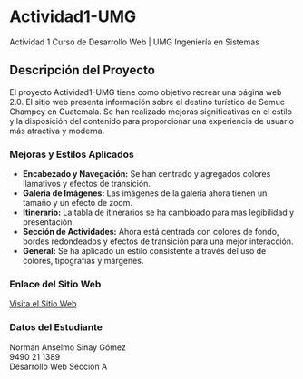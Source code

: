 # Actividad1-UMG

Actividad 1 Curso de Desarrollo Web | UMG Ingeniería en Sistemas

## Descripción del Proyecto

El proyecto Actividad1-UMG tiene como objetivo recrear una página web 2.0. 
El sitio web presenta información sobre el destino turístico de Semuc Champey en Guatemala. 
Se han realizado mejoras significativas en el estilo y la disposición del contenido para proporcionar una experiencia de usuario más atractiva y moderna.

### Mejoras y Estilos Aplicados

- **Encabezado y Navegación:** Se han centrado y agregados colores llamativos y efectos de transición.
- **Galería de Imágenes:** Las imágenes de la galería ahora tienen un tamaño y un efecto de zoom.
- **Itinerario:** La tabla de itinerarios se ha cambioado para mas legibilidad y presentación.
- **Sección de Actividades:** Ahora está centrada con colores de fondo, bordes redondeados y efectos de transición para una mejor interacción.
- **General:** Se ha aplicado un estilo consistente a través del uso de colores, tipografías y márgenes.

### Enlace del Sitio Web

[Visita el Sitio Web](https://actividad2umgdw.netlify.app/)

### Datos del Estudiante

Norman Anselmo Sinay Gómez  
9490 21 1389  
Desarrollo Web Sección A
